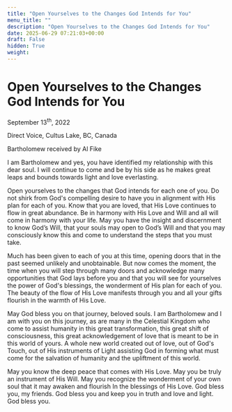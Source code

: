 ```yaml
---
title: "Open Yourselves to the Changes God Intends for You"
menu_title: ""
description: "Open Yourselves to the Changes God Intends for You"
date: 2025-06-29 07:21:03+00:00
draft: False
hidden: True
weight:
---
```

# Open Yourselves to the Changes God Intends for You

September 13<sup>th</sup>, 2022

Direct Voice, Cultus Lake, BC, Canada

Bartholomew received by Al Fike

I am Bartholomew and yes, you have identified my relationship with this dear soul. I will continue to come and be by his side as he makes great leaps and bounds towards light and love everlasting.

Open yourselves to the changes that God intends for each one of you. Do not shirk from God's compelling desire to have you in alignment with His plan for each of you. Know that you are loved, that His Love continues to flow in great abundance. Be in harmony with His Love and Will and all will come in harmony with your life. May you have the insight and discernment to know God’s Will, that your souls may open to God’s Will and that you may consciously know this and come to understand the steps that you must take.

Much has been given to each of you at this time, opening doors that in the past seemed unlikely and unobtainable. But now comes the moment, the time when you will step through many doors and acknowledge many opportunities that God lays before you and that you will see for yourselves the power of God's blessings, the wonderment of His plan for each of you. The beauty of the flow of His Love manifests through you and all your gifts flourish in the warmth of His Love.

May God bless you on that journey, beloved souls. I am Bartholomew and I am with you on this journey, as are many in the Celestial Kingdom who come to assist humanity in this great transformation, this great shift of consciousness, this great acknowledgement of love that is meant to be in this world of yours. A whole new world created out of love, out of God's Touch, out of His instruments of Light assisting God in forming what must come for the salvation of humanity and the upliftment of this world.

May you know the deep peace that comes with His Love. May you be truly an instrument of His Will. May you recognize the wonderment of your own soul that it may awaken and flourish In the blessings of His Love. God bless you, my friends. God bless you and keep you in truth and love and light. God bless you. 
